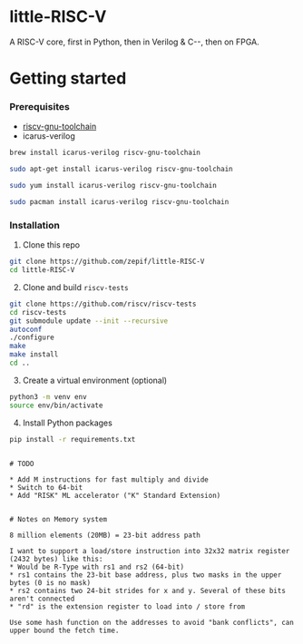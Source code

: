 # little-RISC-V

A RISC-V core, first in Python, then in Verilog & C--, then on FPGA.

# Getting started

### Prerequisites
* [riscv-gnu-toolchain](https://github.com/riscv-collab/riscv-gnu-toolchain)
* icarus-verilog

```sh
brew install icarus-verilog riscv-gnu-toolchain
```

```sh
sudo apt-get install icarus-verilog riscv-gnu-toolchain
```

```sh
sudo yum install icarus-verilog riscv-gnu-toolchain
```

```sh
sudo pacman install icarus-verilog riscv-gnu-toolchain
```

### Installation
1. Clone this repo
```sh
git clone https://github.com/zepif/little-RISC-V
cd little-RISC-V
 ```
2. Clone and build `riscv-tests`
```sh
git clone https://github.com/riscv/riscv-tests
cd riscv-tests
git submodule update --init --recursive
autoconf
./configure
make
make install
cd ..
```
3. Create a virtual environment (optional)
```sh
python3 -m venv env
source env/bin/activate
```
4. Install Python packages
```sh
pip install -r requirements.txt
```
```

# TODO

* Add M instructions for fast multiply and divide
* Switch to 64-bit
* Add "RISK" ML accelerator ("K" Standard Extension)


# Notes on Memory system

8 million elements (20MB) = 23-bit address path

I want to support a load/store instruction into 32x32 matrix register (2432 bytes) like this:
* Would be R-Type with rs1 and rs2 (64-bit)
* rs1 contains the 23-bit base address, plus two masks in the upper bytes (0 is no mask)
* rs2 contains two 24-bit strides for x and y. Several of these bits aren't connected
* "rd" is the extension register to load into / store from

Use some hash function on the addresses to avoid "bank conflicts", can upper bound the fetch time.
